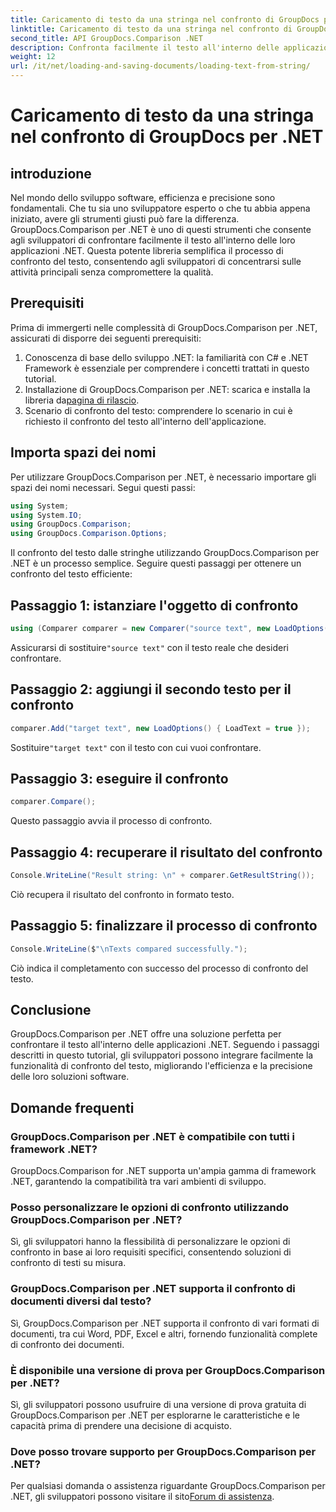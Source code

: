 ```yaml
---
title: Caricamento di testo da una stringa nel confronto di GroupDocs per .NET
linktitle: Caricamento di testo da una stringa nel confronto di GroupDocs per .NET
second_title: API GroupDocs.Comparison .NET
description: Confronta facilmente il testo all'interno delle applicazioni .NET utilizzando la libreria GroupDocs.Comparison. Migliora l'efficienza e la precisione con un'integrazione perfetta.
weight: 12
url: /it/net/loading-and-saving-documents/loading-text-from-string/
---
```


# Caricamento di testo da una stringa nel confronto di GroupDocs per .NET

## introduzione
Nel mondo dello sviluppo software, efficienza e precisione sono fondamentali. Che tu sia uno sviluppatore esperto o che tu abbia appena iniziato, avere gli strumenti giusti può fare la differenza. GroupDocs.Comparison per .NET è uno di questi strumenti che consente agli sviluppatori di confrontare facilmente il testo all'interno delle loro applicazioni .NET. Questa potente libreria semplifica il processo di confronto del testo, consentendo agli sviluppatori di concentrarsi sulle attività principali senza compromettere la qualità.
## Prerequisiti
Prima di immergerti nelle complessità di GroupDocs.Comparison per .NET, assicurati di disporre dei seguenti prerequisiti:
1. Conoscenza di base dello sviluppo .NET: la familiarità con C# e .NET Framework è essenziale per comprendere i concetti trattati in questo tutorial.
2.  Installazione di GroupDocs.Comparison per .NET: scarica e installa la libreria da[pagina di rilascio](https://releases.groupdocs.com/comparison/net/).
3. Scenario di confronto del testo: comprendere lo scenario in cui è richiesto il confronto del testo all'interno dell'applicazione.

## Importa spazi dei nomi
Per utilizzare GroupDocs.Comparison per .NET, è necessario importare gli spazi dei nomi necessari. Segui questi passi:

```csharp
using System;
using System.IO;
using GroupDocs.Comparison;
using GroupDocs.Comparison.Options;
```
Il confronto del testo dalle stringhe utilizzando GroupDocs.Comparison per .NET è un processo semplice. Seguire questi passaggi per ottenere un confronto del testo efficiente:
## Passaggio 1: istanziare l'oggetto di confronto
```csharp
using (Comparer comparer = new Comparer("source text", new LoadOptions() { LoadText = true }))
```
 Assicurarsi di sostituire`"source text"` con il testo reale che desideri confrontare.
## Passaggio 2: aggiungi il secondo testo per il confronto
```csharp
comparer.Add("target text", new LoadOptions() { LoadText = true });
```
 Sostituire`"target text"` con il testo con cui vuoi confrontare.
## Passaggio 3: eseguire il confronto
```csharp
comparer.Compare();
```
Questo passaggio avvia il processo di confronto.
## Passaggio 4: recuperare il risultato del confronto
```csharp
Console.WriteLine("Result string: \n" + comparer.GetResultString());
```
Ciò recupera il risultato del confronto in formato testo.
## Passaggio 5: finalizzare il processo di confronto
```csharp
Console.WriteLine($"\nTexts compared successfully.");
```
Ciò indica il completamento con successo del processo di confronto del testo.

## Conclusione
GroupDocs.Comparison per .NET offre una soluzione perfetta per confrontare il testo all'interno delle applicazioni .NET. Seguendo i passaggi descritti in questo tutorial, gli sviluppatori possono integrare facilmente la funzionalità di confronto del testo, migliorando l'efficienza e la precisione delle loro soluzioni software.
## Domande frequenti
### GroupDocs.Comparison per .NET è compatibile con tutti i framework .NET?
GroupDocs.Comparison for .NET supporta un'ampia gamma di framework .NET, garantendo la compatibilità tra vari ambienti di sviluppo.
### Posso personalizzare le opzioni di confronto utilizzando GroupDocs.Comparison per .NET?
Sì, gli sviluppatori hanno la flessibilità di personalizzare le opzioni di confronto in base ai loro requisiti specifici, consentendo soluzioni di confronto di testi su misura.
### GroupDocs.Comparison per .NET supporta il confronto di documenti diversi dal testo?
Sì, GroupDocs.Comparison per .NET supporta il confronto di vari formati di documenti, tra cui Word, PDF, Excel e altri, fornendo funzionalità complete di confronto dei documenti.
### È disponibile una versione di prova per GroupDocs.Comparison per .NET?
Sì, gli sviluppatori possono usufruire di una versione di prova gratuita di GroupDocs.Comparison per .NET per esplorarne le caratteristiche e le capacità prima di prendere una decisione di acquisto.
### Dove posso trovare supporto per GroupDocs.Comparison per .NET?
 Per qualsiasi domanda o assistenza riguardante GroupDocs.Comparison per .NET, gli sviluppatori possono visitare il sito[Forum di assistenza](https://forum.groupdocs.com/c/comparison/12).